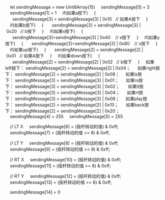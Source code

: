     let sendingMessage = new Uint8Array(15)
    sendingMessage[0] = 3
    sendingMessage[1] = 1
    if(如果a按下)
    {
      sendingMessage[3] = sendingMessage[3] | 0x10   // 如果A按下
    }
    if(如果b按下)
    {
      sendingMessage[3] = sendingMessage[3] | 0x20   // b按下
    }
    if(如果x按下)
    {
      sendingMessage[3]=sendingMessage[3] | 0x40    // x按下
    }
    if(如果y按下)
    {
      sendingMessage[3]=sendingMessage[3] | 0x80    // x按下
    }
    if(如果up按下)
    {
      sendingMessage[2] = sendingMessage[2] | 0x01   // 如果A按下
    }
    if(如果down按下)
    {
      sendingMessage[2] = sendingMessage[2] | 0x02   // b按下
    }
    如果left按下： sendingMessage[2] = sendingMessage[2] | 0x04； 
    如果right按下： sendingMessage[2] = sendingMessage[2] | 0x08；
    如果ls按下： sendingMessage[3] = sendingMessage[3] | 0x01； 
    如果rs按下： sendingMessage[3] = sendingMessage[3] | 0x02；  
    如果lt按下： sendingMessage[3] = sendingMessage[3] | 0x04； 
    如果rt按下： sendingMessage[3] = sendingMessage[3] | 0x08；
    如果play按下： sendingMessage[2] = sendingMessage[2] | 0x10； 
    如果back按下： sendingMessage[2] = sendingMessage[2] | 0x20；  
    
    sendingMessage[4] = 255
    sendingMessage[5] = 255

    // LT X
    sendingMessage[6] = (摇杆转动的值) & 0xff;
    sendingMessage[7] = (摇杆转动的值 >> 8) & 0xff;

    // LT Y
    sendingMessage[8] = (摇杆转动的值) & 0xff;
    sendingMessage[9] = (摇杆转动的值 >> 8) & 0xff;

    // RT X
    sendingMessage[10] = (摇杆转动的值) & 0xff;
    sendingMessage[11] = (摇杆转动的值 >> 8) & 0xff;

    // RT Y
    sendingMessage[12] = (摇杆转动的值) & 0xff;
    sendingMessage[13] = (摇杆转动的值 >> 8) & 0xff;

    sendingMessage[14] = 0